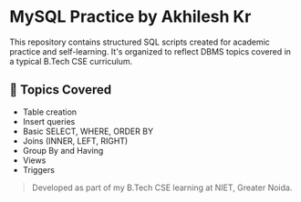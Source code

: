 # MySQL Practice by Akhilesh Kr

This repository contains structured SQL scripts created for academic practice and self-learning. It's organized to reflect DBMS topics covered in a typical B.Tech CSE curriculum.

## 📘 Topics Covered
- Table creation
- Insert queries
- Basic SELECT, WHERE, ORDER BY
- Joins (INNER, LEFT, RIGHT)
- Group By and Having
- Views
- Triggers

> Developed as part of my B.Tech CSE learning at NIET, Greater Noida.
